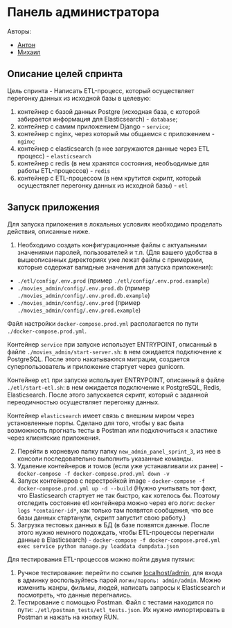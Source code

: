 # Панель администратора

Авторы:
 - [Антон](https://github.com/mistandok)
 - [Михаил](https://github.com/Mikhail-Kushnerev)

## Описание целей спринта 

Цель спринта - Написать ETL-процесс, который осуществляет перегонку данных из исходной базы в целевую:
1) контейнер с базой данных Postgre (исходная база, с которой забирается информация для Elasticsearch) - `database`;
2) контейнер с самим приложением Django - `service`;
3) контейнер с nginx, через который мы общаемся с приложением - `nginx`;
4) контейнер с elasticsearch (в нее загружаются данные через ETL процесс) - `elasticsearch`
5) контейнер с redis (в нем хранятся состояния, необъодимые для работы ETL-процессов) - `redis`
6) контейнер с ETL-процессом (в нем крутится скрипт, который осуществялет перегонку данных из исходной базы) - `etl`

## Запуск приложения

Для запуска приложения в локальных условиях необходимо проделать действия, описанные ниже.
1) Необходимо создать конфигурационные файлы с актуальными значениями паролей, пользователей и т.п. (Для вашего удобства в вышеописанных директориях уже лежат файлы с примерами, которые содержат валидные значения для запуска приложения):
 - `./etl/config/.env.prod` (пример `./etl/config/.env.prod.example`)
 - `./movies_admin/config/.env.prod.db` (пример `./movies_admin/config/.env.prod.db.example`)
 - `./movies_admin/config/.env.prod` (пример `./movies_admin/config/.env.prod.example`)

Файл настройки `docker-compose.prod.yml` располагается по пути `./docker-compose.prod.yml`.

Контейнер `service` при запуске использует ENTRYPOINT, описанный в файле `./movies_admin/start-server.sh`:
в нем ожидается подключение к PostgreSQL. После этого накатываются миграции, создается суперпользователь и приложение стартует через gunicorn.

Контейнер `etl` при запуске использует ENTRYPOINT, описанный в файле `./etl/start-etl.sh`:
в нем ожидается подключение к PostgreSQL, Redis, Elasticsearch. После этого запускается скрипт, который с заданной переодичностью осуществляет перегонку данных.

Контейнер `elasticsearch` имеет связь с внешним миром через установленные порты. Сделано для того, чтобы у вас была возможность прогнать тесты в Postman или подключиться к эластике через клиентские приложения.

2) Перейти в корневую папку папку `new_admin_panel_sprint_3`, из нее в консоли последовательно выполнить указанные команды.
3) Удаление контейнеров и томов (если уже устанавливали их ранее) - `docker-compose -f docker-compose.prod.yml down -v`
4) Запуск контейнеров с перестройкой image - `docker-compose -f docker-compose.prod.yml up -d --build` (Нужно учитывать тот факт, что Elasticsearch стартует не так быстро, как хотелось бы. Поэтому отследить состояние etl контейнера можно через его логи: `docker logs *container-id*`, как только там появятся сообщения, что все базы данных стартанули, скрипт запустит свою работу.)
5) Загрузка тестовых данных в БД (в базе появятся данные. После этого нужно немного подождать, чтобы ETL-процессы перегнали данные в Elasticsearch) - `docker-compose -f docker-compose.prod.yml exec service python manage.py loaddata dumpdata.json`

Для тестирования ETL-процессов можно пойти двумя путями:

1) Ручное тестирование: перейти по ссылке [localhost/admin](http://127.0.0.1:80/admin/), для входа в админку воспользуйтесь парой `логин/пароль: admin/admin`. Можно изменить жанры, фильмы, людей, написать запросы к Elasticsearch и посмотреть, что данные перегнались.
2) Тестирование с помощью Postman. Файл с тестами находится по пути: `./etl/postman_tests/etl_tests.json`. Их нужно импортировать в Postman и нажать на кнопку RUN.
